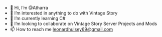 - 👋 Hi, I’m @Atharra
- 👀 I’m interested in anything to do with Vintage Story
- 🌱 I’m currently learning C#
- 💞️ I’m looking to collaborate on Vintage Story Server Projects and Mods
- 📫 How to reach me leonardhulsey69@gmail.com

<!---
Atharra/Atharra is a ✨ special ✨ repository because its `README.md` (this file) appears on your GitHub profile.
You can click the Preview link to take a look at your changes.
--->
